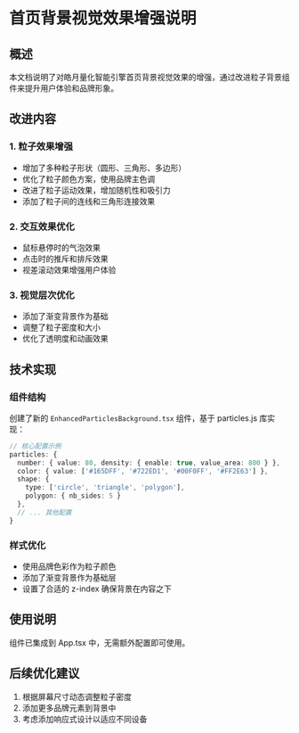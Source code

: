 # 首页背景视觉效果增强说明

## 概述

本文档说明了对皓月量化智能引擎首页背景视觉效果的增强，通过改进粒子背景组件来提升用户体验和品牌形象。

## 改进内容

### 1. 粒子效果增强

- 增加了多种粒子形状（圆形、三角形、多边形）
- 优化了粒子颜色方案，使用品牌主色调
- 改进了粒子运动效果，增加随机性和吸引力
- 添加了粒子间的连线和三角形连接效果

### 2. 交互效果优化

- 鼠标悬停时的气泡效果
- 点击时的推斥和排斥效果
- 视差滚动效果增强用户体验

### 3. 视觉层次优化

- 添加了渐变背景作为基础
- 调整了粒子密度和大小
- 优化了透明度和动画效果

## 技术实现

### 组件结构

创建了新的 `EnhancedParticlesBackground.tsx` 组件，基于 particles.js 库实现：

```typescript
// 核心配置示例
particles: {
  number: { value: 80, density: { enable: true, value_area: 800 } },
  color: { value: ['#165DFF', '#722ED1', '#00F0FF', '#FF2E63'] },
  shape: { 
    type: ['circle', 'triangle', 'polygon'],
    polygon: { nb_sides: 5 }
  },
  // ... 其他配置
}
```

### 样式优化

- 使用品牌色彩作为粒子颜色
- 添加了渐变背景作为基础层
- 设置了合适的 z-index 确保背景在内容之下

## 使用说明

组件已集成到 App.tsx 中，无需额外配置即可使用。

## 后续优化建议

1. 根据屏幕尺寸动态调整粒子密度
2. 添加更多品牌元素到背景中
3. 考虑添加响应式设计以适应不同设备

